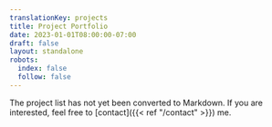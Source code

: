 ```yaml
---
translationKey: projects
title: Project Portfolio
date: 2023-01-01T08:00:00-07:00
draft: false
layout: standalone
robots:
  index: false
  follow: false
---
```


The project list has not yet been converted to Markdown. If you are interested, feel free to [contact]({{< ref "/contact" >}}) me.
